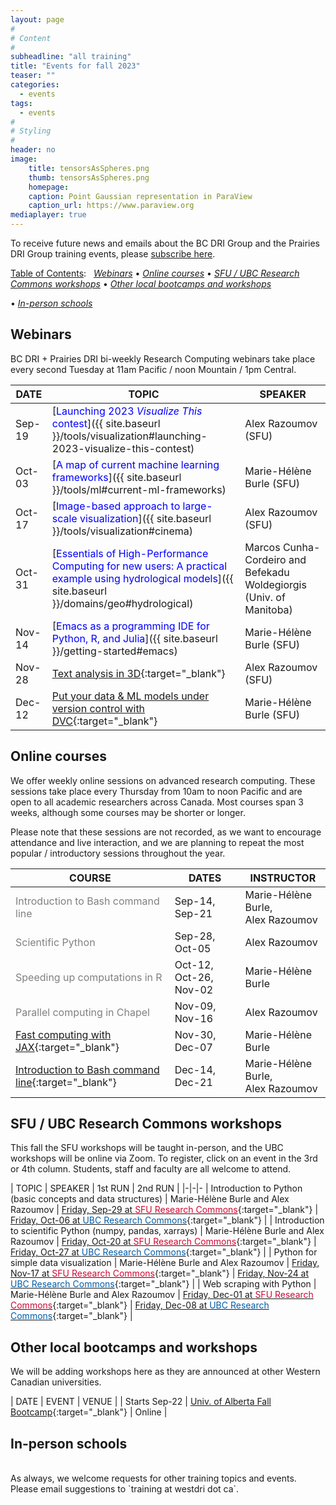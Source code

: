 ```yaml
---
layout: page
#
# Content
#
subheadline: "all training"
title: "Events for fall 2023"
teaser: ""
categories:
  - events
tags:
  - events
#
# Styling
#
header: no
image:
    title: tensorsAsSpheres.png
    thumb: tensorsAsSpheres.png
    homepage:
    caption: Point Gaussian representation in ParaView 
    caption_url: https://www.paraview.org
mediaplayer: true
---
```



<!-- deployment status https://github.com/WestGrid/trainingMaterials/actions -->




<!-- While WestGrid ceased its operations on March 31, 2022, research computing training in Western Canada remains -->
<!-- -- coordinated by the same team, now based at Simon Fraser University, with participation from HPC analysts -->
<!-- across the BC DRI Group and the Prairies DRI Group (former WestGrid space). -->

To receive future news and emails about the BC DRI Group and the Prairies DRI Group training events, please
[subscribe here](/contact).

<!-- Going forward, this new list will be our primary way to reach academic researchers in Western Canada (and -->
<!-- elsewhere). -->


[Table of Contents](#table-of-contents):
&nbsp;
[<em>Webinars</em>](#webinars)
• [<em>Online courses</em>](#online-courses)
• [<em>SFU / UBC Research Commons workshops</em>](#commons)
• [<em>Other local bootcamps and workshops</em>](#bootcamps)
<!-- • [<em>Humanities and social sciences training</em>](#dh) -->
• [<em>In-person schools</em>](#schools)










## Webinars

BC DRI + Prairies DRI bi-weekly Research Computing webinars take place every second Tuesday at 11am Pacific /
noon Mountain / 1pm Central.

<!-- Webinar registration will open in early September. -->

<!-- For *upcoming webinars*, click the linked title to see more details or to register. For *past -->
<!-- sessions*, click on the title to view recordings and slides. -->

| DATE | TOPIC | SPEAKER |
| ------------- | --------------- | ----------------- |
| Sep-19 | [<span style="color:blue">Launching 2023 *Visualize This* contest</span>]({{ site.baseurl }}/tools/visualization#launching-2023-visualize-this-contest) | Alex Razoumov (SFU) |
| Oct-03 | [<span style="color:blue">A map of current machine learning frameworks</span>]({{ site.baseurl }}/tools/ml#current-ml-frameworks) | Marie-Hélène Burle (SFU) |
| Oct-17 | [<span style="color:blue">Image-based approach to large-scale visualization</span>]({{ site.baseurl }}/tools/visualization#cinema) | Alex Razoumov (SFU) |
| Oct-31 | [<span style="color:blue">Essentials of High-Performance Computing for new users: A practical example using hydrological models</span>]({{ site.baseurl }}/domains/geo#hydrological) | Marcos Cunha-Cordeiro and Befekadu Woldegiorgis (Univ. of Manitoba) |
| Nov-14 | [<span style="color:blue">Emacs as a programming IDE for Python, R, and Julia</span>]({{ site.baseurl }}/getting-started#emacs) | Marie-Hélène Burle (SFU) |
| Nov-28 | [Text analysis in 3D](https://docs.google.com/forms/d/e/1FAIpQLSeZvhtNLr0_WZLWTygZO90VgZOKS0WFExqD8U_grrlfFfsSKQ/viewform){:target="_blank"} | Alex Razoumov (SFU) |
| Dec-12 | [Put your data & ML models under version control with DVC](https://docs.google.com/forms/d/e/1FAIpQLSdYh-tzvCnmbvK0fmgjJRsylIR67MC3x7BASdq5UohcvfCvzw/viewform){:target="_blank"} | Marie-Hélène Burle (SFU) |


<!-- [text](link){:target="_blank"} -->
<!-- | Apr-25 | Cybersecurity webinar (TBC) | - | -->
<!-- Belaid: It will be about the introduction to actual bigdata and its ecosystem, including Hadoop and Spark. -->











<a name="courses"></a>
## Online courses

We offer weekly online sessions on advanced research computing. These sessions take place every Thursday from
10am to noon Pacific and are open to all academic researchers across Canada. Most courses span 3 weeks,
although some courses may be shorter or longer.

Please note that these sessions are not recorded, as we want to encourage attendance and live interaction, and
we are planning to repeat the most popular / introductory sessions throughout the year.

| COURSE | DATES | INSTRUCTOR |
| ------------- | --------------- | ----------------- |
| <span style="color:gray">Introduction to Bash command line</span> | Sep-14, Sep-21 | Marie-Hélène Burle, <br> Alex Razoumov |
| <span style="color:gray">Scientific Python</span> | Sep-28, Oct-05 | Alex Razoumov |
| <span style="color:gray">Speeding up computations in R</span> | Oct-12, Oct-26, Nov-02 | Marie-Hélène Burle |
| <span style="color:gray">Parallel computing in Chapel</span> | Nov-09, Nov-16 | Alex Razoumov |
| [Fast computing with JAX](https://docs.google.com/forms/d/e/1FAIpQLSdBT2dFGxkgGJGFaNYkDu5eqYE5KGALeOoCk0DhVTNG8ntYxw/viewform){:target="_blank"} | Nov-30, Dec-07 | Marie-Hélène Burle |
| [Introduction to Bash command line](https://docs.google.com/forms/d/e/1FAIpQLSfXgCdKhKXRrUkhc9Q02UAyTV3ZukRUa9HzhaFmt-_KqPE8Ew/viewform){:target="_blank"} | Dec-14, Dec-21 | Marie-Hélène Burle, <br> Alex Razoumov |

<!-- | Parallel computing in Julia | Apr-20, Apr-27, May-11 | Alex Razoumov | -->



<!-- | -->
<!-- [Introduction to Apptainer containers](https://docs.google.com/forms/d/e/1FAIpQLSf6E2JYpT-1rBdY4oBX7LYOy7Gh8CAz8UOdoXejtin24r8zfw/viewform){:target="_blank"} | early 2024 | Alex Razoumov | -->







<a name="commons"></a>
## SFU / UBC Research Commons workshops

This fall the SFU workshops will be taught in-person, and the UBC workshops will be online via Zoom. To
register, click on an event in the 3rd or 4th column. Students, staff and faculty are all welcome to attend.


| TOPIC | SPEAKER | 1st RUN | 2nd RUN |
|-|-|-
| Introduction to Python (basic concepts and data structures) | Marie-Hélène Burle and Alex Razoumov | [Friday, Sep-29 at <span style="color:#CE0834">SFU Research Commons</span>](https://www.lib.sfu.ca/about/branches-depts/rc/software-data-dh/software/38182){:target="_blank"} | [Friday, Oct-06 at <span style="color:#005CA7">UBC Research Commons</span>](https://libcal.library.ubc.ca/event/3748911){:target="_blank"} |
| Introduction to scientific Python (numpy, pandas, xarrays) | Marie-Hélène Burle and Alex Razoumov | [Friday, Oct-20 at <span style="color:#CE0834">SFU Research Commons</span>](https://www.lib.sfu.ca/about/branches-depts/rc/software-data-dh/software/38183){:target="_blank"} | [Friday, Oct-27 at <span style="color:#005CA7">UBC Research Commons</span>](https://libcal.library.ubc.ca/event/3748918){:target="_blank"} |
| Python for simple data visualization | Marie-Hélène Burle and Alex Razoumov | [Friday, Nov-17 at <span style="color:#CE0834">SFU Research Commons</span>](https://www.lib.sfu.ca/about/branches-depts/rc/software-data-dh/software/38184){:target="_blank"} | [Friday, Nov-24 at <span style="color:#005CA7">UBC Research Commons</span>](https://libcal.library.ubc.ca/event/3748919){:target="_blank"} |
| Web scraping with Python | Marie-Hélène Burle and Alex Razoumov | [Friday, Dec-01 at <span style="color:#CE0834">SFU Research Commons</span>](https://www.lib.sfu.ca/about/branches-depts/rc/software-data-dh/software/38185){:target="_blank"} | [Friday, Dec-08 at <span style="color:#005CA7">UBC Research Commons</span>](https://libcal.library.ubc.ca/event/3748920){:target="_blank"} |

<!-- UBC Fridays 1:00pm–2:30pm -->
<!-- Python will similat to https://www.lib.sfu.ca/about/branches-depts/rc/software-data-dh/software/36876 -->
<!-- [Thursday, Jan-26 at <span style="color:#CE0834">SFU Research Commons</span>](https://www.lib.sfu.ca/about/branches-depts/rc/software-data-dh/software/37740){:target="_blank"} -->



















<a name="bootcamps"></a>
## Other local bootcamps and workshops

We will be adding workshops here as they are announced at other Western Canadian universities.

| DATE | EVENT | VENUE |
| Starts Sep-22 | [Univ. of Alberta Fall Bootcamp](https://www.ualberta.ca/information-services-and-technology/news/2023/fall-research-computing-bootcamp.html){:target="_blank"} | Online |

<!-- watch https://www.ualberta.ca/information-services-and-technology/research-computing -->






<!-- <a name="dh"></a> -->
<!-- ## Humanities and social sciences training -->

<!-- | DATE | EVENT | VENUE | -->
<!-- | Feb-14 to Feb-17 | [HSS Winter Series](https://hss23.netlify.app){:target="_blank"} | online | -->
<!-- | June 5-9 and 12-16 | [DHSI](https://dhsi.org){:target="_blank"} <br> (Digital Humanities Summer Institute) | TBC | -->






<a name="schools"></a>
## In-person schools

<!-- | DATE | COURSE | LOCATION | -->
<!-- | May 1-5 <br> (5 days) | [UVic spring school](https://2023uvic.netlify.app){:target="_blank"} | UVic | -->
<!-- | June 19-23 <br> (5 days) | [SFU summer school](https://2023sfu.netlify.app){:target="_blank"} | SFU's Big Data Hub | -->



<br>
As always, we welcome requests for other training topics and events. Please email suggestions to `training at
westdri dot ca`.

